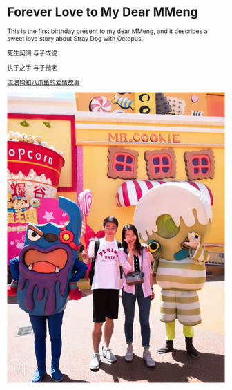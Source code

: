 # Forever Love to My Dear MMeng

This is the first birthday present to my dear MMeng, and it describes a sweet love story about Stray Dog with Octopus.

死生契阔    与子成说

执子之手    与子偕老

[流浪狗和八爪鱼的爱情故事](https://rujiewu.github.io/toMMeng/iloveu.html) 

<img src="img/myDarling.jpg" />